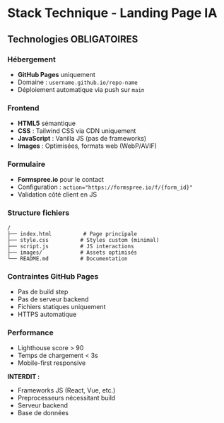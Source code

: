 # Stack Technique - Landing Page IA

## Technologies OBLIGATOIRES

### Hébergement
- **GitHub Pages** uniquement
- Domaine : `username.github.io/repo-name`
- Déploiement automatique via push sur `main`

### Frontend
- **HTML5** sémantique
- **CSS** : Tailwind CSS via CDN uniquement
- **JavaScript** : Vanilla JS (pas de frameworks)
- **Images** : Optimisées, formats web (WebP/AVIF)

### Formulaire
- **Formspree.io** pour le contact
- Configuration : `action="https://formspree.io/f/{form_id}"`
- Validation côté client en JS

### Structure fichiers
```
/
├── index.html          # Page principale
├── style.css          # Styles custom (minimal)
├── script.js          # JS interactions
├── images/            # Assets optimisés
└── README.md          # Documentation
```

### Contraintes GitHub Pages
- Pas de build step
- Pas de serveur backend
- Fichiers statiques uniquement
- HTTPS automatique

### Performance
- Lighthouse score > 90
- Temps de chargement < 3s
- Mobile-first responsive

**INTERDIT :**
- Frameworks JS (React, Vue, etc.)
- Preprocesseurs nécessitant build
- Serveur backend
- Base de données